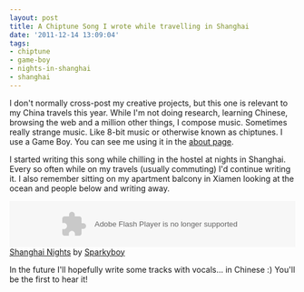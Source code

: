 ```yaml
---
layout: post
title: A Chiptune Song I wrote while travelling in Shanghai
date: '2011-12-14 13:09:04'
tags:
- chiptune
- game-boy
- nights-in-shanghai
- shanghai
---
```


I don't normally cross-post my creative projects, but this one is relevant to my China travels this year. While I'm not doing research, learning Chinese, browsing the web and a million other things, I compose music. Sometimes really strange music. Like 8-bit music or otherwise known as chiptunes. I use a Game Boy. You can see me using it in the <a href="http://confusedlaowai.com/about">about page</a>.

I started writing this song while chilling in the hostel at nights in Shanghai. Every so often while on my travels (usually commuting) I'd continue writing it. I also remember sitting on my apartment balcony in Xiamen looking at the ocean and people below and writing away.

<object height="81" width="100%"> <param name="movie" value="https://player.soundcloud.com/player.swf?url=http%3A%2F%2Fapi.soundcloud.com%2Ftracks%2F30590262"></param> <param name="allowscriptaccess" value="always"></param> <embed allowscriptaccess="always" height="81" src="https://player.soundcloud.com/player.swf?url=http%3A%2F%2Fapi.soundcloud.com%2Ftracks%2F30590262" type="application/x-shockwave-flash" width="100%"></embed> </object>  <span><a href="http://soundcloud.com/sparkyboy/shanghai-nights">Shanghai Nights</a> by <a href="http://soundcloud.com/sparkyboy">Sparkyboy</a></span> 

In the future I'll hopefully write some tracks with vocals... in Chinese :) You'll be the first to hear it!
